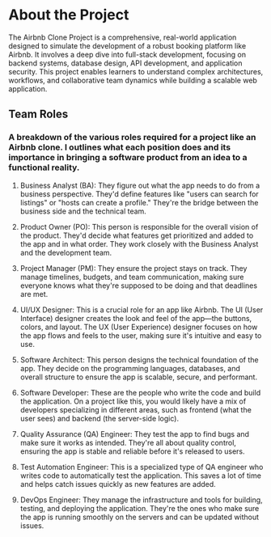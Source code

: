 # About the Project
The Airbnb Clone Project is a comprehensive, real-world application designed to simulate the development of a robust booking platform like Airbnb. It involves a deep dive into full-stack development, focusing on backend systems, database design, API development, and application security. This project enables learners to understand complex architectures, workflows, and collaborative team dynamics while building a scalable web application.

## Team Roles
### A breakdown of the various roles required for a project like an Airbnb clone. I outlines what each position does and its importance in bringing a software product from an idea to a functional reality.
1. Business Analyst (BA): They figure out what the app needs to do from a business perspective. They'd define features like "users can search for listings" or "hosts can create a profile." They're the bridge between the business side and the technical team.

2. Product Owner (PO): This person is responsible for the overall vision of the product. They'd decide what features get prioritized and added to the app and in what order. They work closely with the Business Analyst and the development team.

3. Project Manager (PM): They ensure the project stays on track. They manage timelines, budgets, and team communication, making sure everyone knows what they're supposed to be doing and that deadlines are met.

4. UI/UX Designer: This is a crucial role for an app like Airbnb. The UI (User Interface) designer creates the look and feel of the app—the buttons, colors, and layout. The UX (User Experience) designer focuses on how the app flows and feels to the user, making sure it's intuitive and easy to use.

5. Software Architect: This person designs the technical foundation of the app. They decide on the programming languages, databases, and overall structure to ensure the app is scalable, secure, and performant.

6. Software Developer: These are the people who write the code and build the application. On a project like this, you would likely have a mix of developers specializing in different areas, such as frontend (what the user sees) and backend (the server-side logic).

7. Quality Assurance (QA) Engineer: They test the app to find bugs and make sure it works as intended. They're all about quality control, ensuring the app is stable and reliable before it's released to users.

8. Test Automation Engineer: This is a specialized type of QA engineer who writes code to automatically test the application. This saves a lot of time and helps catch issues quickly as new features are added.

9. DevOps Engineer: They manage the infrastructure and tools for building, testing, and deploying the application. They're the ones who make sure the app is running smoothly on the servers and can be updated without issues.
